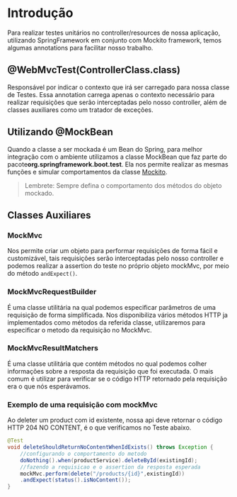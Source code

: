 # Introdução
Para realizar testes unitários no controller/resources de nossa aplicação, utilizando SpringFramework em conjunto com Mockito framework, temos algumas annotations para facilitar nosso trabalho.
## @WebMvcTest(ControllerClass.class)
Responsável por indicar o contexto que irá ser carregado para nossa classe de Testes. Essa annotation carrega apenas o contexto necessário para realizar requisições que serão interceptadas pelo nosso controller, além de classes auxiliares como um tratador de exceções.
## Utilizando @MockBean
Quando a classe a ser mockada é um Bean do Spring, para melhor integração com o ambiente utilizamos a classe MockBean que faz parte do pacote**org.springframework.boot.test**. 
Ela nos permite realizar as mesmas funções e simular comportamentos da classe [Mockito](Mockito.md).
> Lembrete: Sempre defina o comportamento dos métodos do objeto mockado.
## Classes Auxiliares
### MockMvc
Nos permite criar um objeto para performar requisições de forma fácil e customizável, tais requisições serão interceptadas pelo nosso controller e podemos realizar a assertion do teste no próprio objeto mockMvc, por meio do método ``andExpect()``.
### MockMvcRequestBuilder
É uma classe utilitária na qual podemos especificar parâmetros de uma requisição de forma simplificada.
Nos disponibiliza vários métodos HTTP ja implementados como métodos da referida classe, utilizaremos para especificar o metodo da requisição no MockMvc.
### MockMvcResultMatchers
É uma classe utilitária que contém métodos no qual podemos colher informações sobre a resposta da requisição que foi executada. O mais comum é utilizar para verificar se o código HTTP retornado pela requisição era o que nós esperávamos. 
### Exemplo de uma requisição com mockMvc
Ao deleter um product com id existente, nossa api deve retornar o código HTTP 204 NO CONTENT, é o que verificamos no Teste abaixo.
```java
@Test  
void deleteShouldReturnNoContentWhenIdExists() throws Exception {  
    //configurando o comportamento do metodo
    doNothing().when(productService).deleteById(existingId);
    //fazendo a requisicao e o assertion da resposta esperada  
    mockMvc.perform(delete("/products/{id}",existingId))
    .andExpect(status().isNoContent());  
}
```

